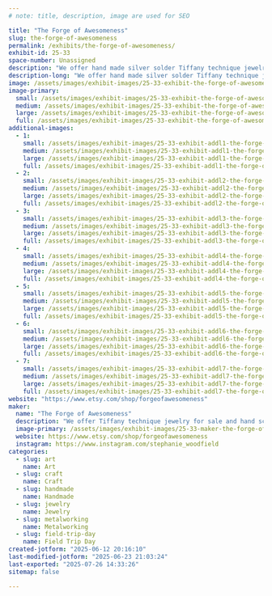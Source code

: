 ```yaml
---
# note: title, description, image are used for SEO

title: "The Forge of Awesomeness"
slug: the-forge-of-awesomeness
permalink: /exhibits/the-forge-of-awesomeness/
exhibit-id: 25-33
space-number: Unassigned
description: "We offer hand made silver solder Tiffany technique jewelry and hand sculpted clay jewelry."
description-long: "We offer hand made silver solder Tiffany technique jewelry and hand sculpted clay jewelry with fantasy, nerdy and mythological themes. Examples of our pieces can be found at @theforgeofawesomeness on Instagram"
image: /assets/images/exhibit-images/25-33-exhibit-the-forge-of-awesomeness-inbound3637023792252349959-large.jpg
image-primary: 
  small: /assets/images/exhibit-images/25-33-exhibit-the-forge-of-awesomeness-inbound3637023792252349959-small.jpg
  medium: /assets/images/exhibit-images/25-33-exhibit-the-forge-of-awesomeness-inbound3637023792252349959-medium.jpg
  large: /assets/images/exhibit-images/25-33-exhibit-the-forge-of-awesomeness-inbound3637023792252349959-large.jpg
  full: /assets/images/exhibit-images/25-33-exhibit-the-forge-of-awesomeness-inbound3637023792252349959-full.jpg
additional-images: 
  - 1:
    small: /assets/images/exhibit-images/25-33-exhibit-addl1-the-forge-of-awesomeness-inbound4183773987281827677-small.png
    medium: /assets/images/exhibit-images/25-33-exhibit-addl1-the-forge-of-awesomeness-inbound4183773987281827677-medium.png
    large: /assets/images/exhibit-images/25-33-exhibit-addl1-the-forge-of-awesomeness-inbound4183773987281827677-large.png
    full: /assets/images/exhibit-images/25-33-exhibit-addl1-the-forge-of-awesomeness-inbound4183773987281827677-full.png
  - 2:
    small: /assets/images/exhibit-images/25-33-exhibit-addl2-the-forge-of-awesomeness-inbound4559271433289287120-small.png
    medium: /assets/images/exhibit-images/25-33-exhibit-addl2-the-forge-of-awesomeness-inbound4559271433289287120-medium.png
    large: /assets/images/exhibit-images/25-33-exhibit-addl2-the-forge-of-awesomeness-inbound4559271433289287120-large.png
    full: /assets/images/exhibit-images/25-33-exhibit-addl2-the-forge-of-awesomeness-inbound4559271433289287120-full.png
  - 3:
    small: /assets/images/exhibit-images/25-33-exhibit-addl3-the-forge-of-awesomeness-inbound1205002551381817028-small.png
    medium: /assets/images/exhibit-images/25-33-exhibit-addl3-the-forge-of-awesomeness-inbound1205002551381817028-medium.png
    large: /assets/images/exhibit-images/25-33-exhibit-addl3-the-forge-of-awesomeness-inbound1205002551381817028-large.png
    full: /assets/images/exhibit-images/25-33-exhibit-addl3-the-forge-of-awesomeness-inbound1205002551381817028-full.png
  - 4:
    small: /assets/images/exhibit-images/25-33-exhibit-addl4-the-forge-of-awesomeness-inbound8068618131225075751-small.png
    medium: /assets/images/exhibit-images/25-33-exhibit-addl4-the-forge-of-awesomeness-inbound8068618131225075751-medium.png
    large: /assets/images/exhibit-images/25-33-exhibit-addl4-the-forge-of-awesomeness-inbound8068618131225075751-large.png
    full: /assets/images/exhibit-images/25-33-exhibit-addl4-the-forge-of-awesomeness-inbound8068618131225075751-full.png
  - 5:
    small: /assets/images/exhibit-images/25-33-exhibit-addl5-the-forge-of-awesomeness-inbound2155405377752695202-small.png
    medium: /assets/images/exhibit-images/25-33-exhibit-addl5-the-forge-of-awesomeness-inbound2155405377752695202-medium.png
    large: /assets/images/exhibit-images/25-33-exhibit-addl5-the-forge-of-awesomeness-inbound2155405377752695202-large.png
    full: /assets/images/exhibit-images/25-33-exhibit-addl5-the-forge-of-awesomeness-inbound2155405377752695202-full.png
  - 6:
    small: /assets/images/exhibit-images/25-33-exhibit-addl6-the-forge-of-awesomeness-inbound3407926394662550321-small.png
    medium: /assets/images/exhibit-images/25-33-exhibit-addl6-the-forge-of-awesomeness-inbound3407926394662550321-medium.png
    large: /assets/images/exhibit-images/25-33-exhibit-addl6-the-forge-of-awesomeness-inbound3407926394662550321-large.png
    full: /assets/images/exhibit-images/25-33-exhibit-addl6-the-forge-of-awesomeness-inbound3407926394662550321-full.png
  - 7:
    small: /assets/images/exhibit-images/25-33-exhibit-addl7-the-forge-of-awesomeness-inbound5696615515561593854-small.png
    medium: /assets/images/exhibit-images/25-33-exhibit-addl7-the-forge-of-awesomeness-inbound5696615515561593854-medium.png
    large: /assets/images/exhibit-images/25-33-exhibit-addl7-the-forge-of-awesomeness-inbound5696615515561593854-large.png
    full: /assets/images/exhibit-images/25-33-exhibit-addl7-the-forge-of-awesomeness-inbound5696615515561593854-full.png
website: "https://www.etsy.com/shop/forgeofawesomeness"
maker: 
  name: "The Forge of Awesomeness"
  description: "We offer Tiffany technique jewelry for sale and hand sculpted pieces. We would have photo detailing the step to using this old jewelry making technique and suggestions on how to start making your own pieces"
  image-primary: /assets/images/exhibit-images/25-33-maker-the-forge-of-awesomeness-inbound751302621413430673-medium.png
  website: https://www.etsy.com/shop/forgeofawesomeness
  instagram: https://www.instagram.com/stephanie_woodfield
categories: 
  - slug: art
    name: Art
  - slug: craft
    name: Craft
  - slug: handmade
    name: Handmade
  - slug: jewelry
    name: Jewelry
  - slug: metalworking
    name: Metalworking
  - slug: field-trip-day
    name: Field Trip Day
created-jotform: "2025-06-12 20:16:10"
last-modified-jotform: "2025-06-23 21:03:24"
last-exported: "2025-07-26 14:33:26"
sitemap: false

---
```

